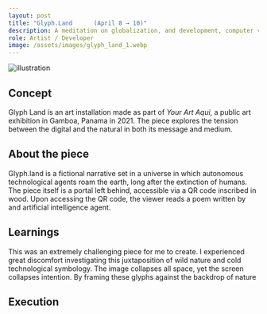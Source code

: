 ```yaml
---
layout: post
title: "Glyph.Land      (April 8 → 10)"
description: A meditation on globalization, and development, computer vision.
role: Artist / Developer
image: /assets/images/glyph_land_1.webp
---
```


![illustration]({{site.baseurl}}/assets/images/glyph_land.webp)

## Concept

Glyph Land is an art installation made as part of *Your Art Aqui*, a public art exhibition in Gamboa, Panama in 2021. The piece explores the tension between the digital and the natural in both its message and medium. 

## About the piece

Glyph.land is a fictional narrative set in a universe in which autonomous technological agents roam the earth, long after the extinction of humans. The piece itself is a portal left behind, accessible via a QR code inscribed in wood. Upon accessing the QR code, the viewer reads a poem written by and artificial intelligence agent. 

## Learnings

This was an extremely challenging piece for me to create. I experienced great discomfort investigating this juxtaposition of wild nature and cold technological symbology. The image collapses all space, yet the screen collapses intention. By framing these glyphs against the backdrop of nature

## Execution